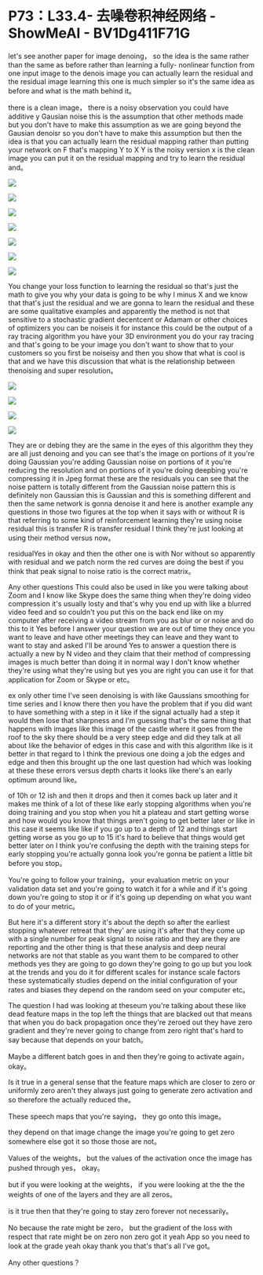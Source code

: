 # P73：L33.4- 去噪卷积神经网络 - ShowMeAI - BV1Dg411F71G

let's see another paper for image denoing， so the idea is the same rather than the same as before rather than learning a fully- nonlinear function from one input image to the denois image you can actually learn the residual and the residual image learning this one is much simpler so it's the same idea as before and what is the math behind it。

 there is a clean image， there is a noisy observation you could have additive y Gausian noise this is the assumption that other methods made but you don't have to make this assumption as we are going beyond the Gausian denoisr so you don't have to make this assumption but then the idea is that you can actually learn the residual mapping rather than putting your network on F that's mapping Y to X Y is the noisy version x is the clean image you can put it on the residual mapping and try to learn the residual and。



![](img/ed38e44c4782fa4bd17e317ba66c3d10_1.png)

![](img/ed38e44c4782fa4bd17e317ba66c3d10_2.png)

![](img/ed38e44c4782fa4bd17e317ba66c3d10_3.png)

![](img/ed38e44c4782fa4bd17e317ba66c3d10_4.png)

![](img/ed38e44c4782fa4bd17e317ba66c3d10_5.png)

![](img/ed38e44c4782fa4bd17e317ba66c3d10_6.png)

![](img/ed38e44c4782fa4bd17e317ba66c3d10_7.png)

You change your loss function to learning the residual so that's just the math to give you why your data is going to be why I minus X and we know that that's just the residual and we are gonna to learn the residual and these are some qualitative examples and apparently the method is not that sensitive to a stochastic gradient decentcent or Adamam or other choices of optimizers you can be noiseis it for instance this could be the output of a ray tracing algorithm you have your 3D environment you do your ray tracing and that's going to be your image you don't want to show that to your customers so you first be noiseisy and then you show that what is cool is that and we have this discussion that what is the relationship between thenoising and super resolution。



![](img/ed38e44c4782fa4bd17e317ba66c3d10_9.png)

![](img/ed38e44c4782fa4bd17e317ba66c3d10_10.png)

![](img/ed38e44c4782fa4bd17e317ba66c3d10_11.png)

![](img/ed38e44c4782fa4bd17e317ba66c3d10_12.png)

They are or debing they are the same in the eyes of this algorithm they they are all just denoing and you can see that's the image on portions of it you're doing Gaussian you're adding Gaussian noise on portions of it you're reducing the resolution and on portions of it you're doing deepbing you're compressing it in Jpeg format these are the residuals you can see that the noise pattern is totally different from the Gaussian noise pattern this is definitely non Gaussian this is Gaussian and this is something different and then the same network is gonna denoise it and here is another example any questions in those two figures at the top when it says with or without R is that referring to some kind of reinforcement learning they're using noise residual this is transfer R is transfer residual I think they're just looking at using their method versus now。

residualYes in okay and then the other one is with Nor without so apparently with residual and we patch norm the red curves are doing the best if you think that peak signal to noise ratio is the correct matrix。

Any other questions This could also be used in like you were talking about Zoom and I know like Skype does the same thing when they're doing video compression it's usually losty and that's why you end up with like a blurred video feed and so couldn't you put this on the back end like on my computer after receiving a video stream from you as blur or or noise and do this to it Yes before I answer your question we are out of time they once you want to leave and have other meetings they can leave and they want to want to stay and asked I'll be around Yes to answer a question there is actually a new by N video and they claim that their method of compressing images is much better than doing it in normal way I don't know whether they're using what they're using but yes you are right you can use it for that application for Zoom or Skype or etc。

ex only other time I've seen denoising is with like Gaussians smoothing for time series and I know there then you have the problem that if you did want to have something with a step in it like if the signal actually had a step it would then lose that sharpness and I'm guessing that's the same thing that happens with images like this image of the castle where it goes from the roof to the sky there should be a very steep edge and did they talk at all about like the behavior of edges in this case and with this algorithm like is it better in that regard to I think the previous one doing a job the edges and edge and then this brought up the one last question had which was looking at these these errors versus depth charts it looks like there's an early optimum around like。

of 10h or 12 ish and then it drops and then it comes back up later and it makes me think of a lot of these like early stopping algorithms when you're doing training and you stop when you hit a plateau and start getting worse and how would you know that things aren't going to get better later or like in this case it seems like like if you go up to a depth of 12 and things start getting worse as you go up to 15 it's hard to believe that things would get better later on I think you're confusing the depth with the training steps for early stopping you're actually gonna look you're gonna be patient a little bit before you stop。

You're going to follow your training， your evaluation metric on your validation data set and you're going to watch it for a while and if it's going down you're going to stop it or if it's going up depending on what you want to do of your metric。

But here it's a different story it's about the depth so after the earliest stopping whatever retreat that they' are using it's after that they come up with a single number for peak signal to noise ratio and they are they are reporting and the other thing is that these analysis and deep neural networks are not that stable as you want them to be compared to other methods yes they are going to go down they're going to go up but you look at the trends and you do it for different scales for instance scale factors these systematically studies depend on the initial configuration of your rates and biases they depend on the random seed on your computer etc。

The question I had was looking at theseum you're talking about these like dead feature maps in the top left the things that are blacked out that means that when you do back propagation once they're zeroed out they have zero gradient and they're never going to change from zero right that's hard to say because that depends on your batch。

Maybe a different batch goes in and then they're going to activate again， okay。

Is it true in a general sense that the feature maps which are closer to zero or uniformly zero aren't they always just going to generate zero activation and so therefore the actually reduced the。

These speech maps that you're saying， they go onto this image。

 they depend on that image change the image you're going to get zero somewhere else got it so those those are not。

Values of the weights， but the values of the activation once the image has pushed through yes， okay。

 but if you were looking at the weights， if you were looking at the the the weights of one of the layers and they are all zeros。

 is it true then that they're going to stay zero forever not necessarily。

No because the rate might be zero， but the gradient of the loss with respect that rate might be on zero non zero got it yeah App so you need to look at the grade yeah okay thank you that's that's all I've got。

Any other questions？